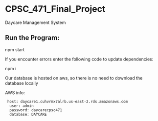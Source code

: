# CPSC_471_Final_Project
Daycare Management System


## Run the Program:

npm start

If you encounter errors enter the following code to update dependencies:

npm i

Our database is hosted on aws, so there is no need to download the database locally

AWS info:
```
 host: daycare1.cuhvrmx7alrb.us-east-2.rds.amazonaws.com
  user: admin
  password: daycarecpsc471
  database: DAYCARE

```